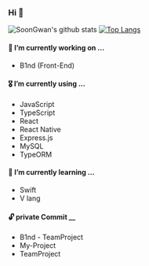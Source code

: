 ### Hi 👋

<!--
**SoonGwan/SoonGwan** is a ✨ _special_ ✨ repository because its `README.md` (this file) appears on your GitHub profile.

Here are some ideas to get you started:

- 🔭 I’m currently working on ...
- 🌱 I’m currently learning ...
- 👯 I’m looking to collaborate on ...
- 🤔 I’m looking for help with ...
- 💬 Ask me about ...
- 📫 How to reach me: ...
- 😄 Pronouns: ...
- ⚡ Fun fact: ...
[![Top Langs](https://github-readme-stats.vercel.app/api/top-langs/?username=SoonGwan)](https://github.com/anuraghazra/github-readme-stats)


#### 🏫  I’m currently studying on ...
* Daegu Software Meister High School
-->
![SoonGwan's github stats](https://github-readme-stats.vercel.app/api?username=SoonGwan&show_icons=true&hide_border=true)
[![Top Langs](https://github-readme-stats.vercel.app/api/top-langs/?username=SoonGwan&hide=html)](https://github.com/anuraghazra/github-readme-stats)
#### 🔭  I’m currently working on ...
* B1nd (Front-End)

#### 🎖  I’m currently using ...
* JavaScript
* TypeScript
* React
* React Native
* Express.js
* MySQL
* TypeORM


#### 🛫  I’m currently learning ...
* Swift
* V lang

#### 🔓  private Commit __
* B1nd - TeamProject
* My-Project
* TeamProject


